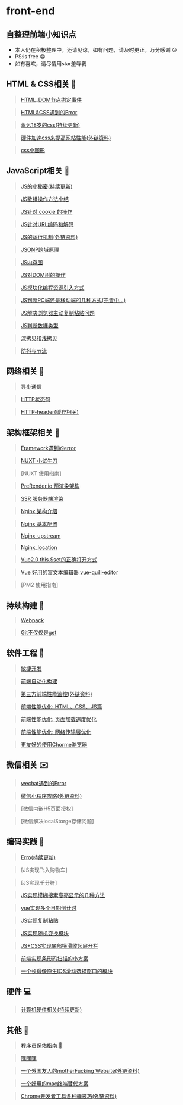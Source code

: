 # front-end
## 自整理前端小知识点
* 本人仍在积极整理中，还请见谅，如有问题，请及时更正，万分感谢 :stuck_out_tongue_closed_eyes:
* PS:is free :grin: 
* 如有喜欢，请尽情用star羞辱我

## HTML & CSS相关 :european_castle:
> [HTML_DOM节点绑定事件](./profiles/HTML_tabindex.md)

> [HTML&CSS遇到的Error](./profiles/HTML&CSS_error.md)

> [永远18岁的css(持续更新)](./profiles/永远18岁的css.md)

> [硬件加速css来提高网站性能(外链资料)](http://blog.teamtreehouse.com/increase-your-sites-performance-with-hardware-accelerated-css)

> [css小图形](https://github.com/programmer-zhang/com.frontend.www/blob/master/src/views/cssTest.vue)

## JavaScript相关 :speak_no_evil:
> [JS的小秘密(持续更新)](./profiles/js的小秘密.md)

> [JS数组操作方法小结](./profiles/js数组操作.md)

> [JS针对 cookie 的操作](./profiles/js针对cookie的操作.md)

> [JS针对URL编码和解码](./profiles/js针对URL编码和解码.md)

> [JS的运行机制(外链资料)](http://www.ruanyifeng.com/blog/2014/10/event-loop.html)

> [JSONP跨域原理](./profiles/jsonp跨域原理.md)

> [JS内存图](./profiles/js内存图.md)

> [JS对DOM树的操作](./profiles/js对DOM树的操作.md)

> [JS模块化编程资源引入方式](./profiles/js模块化编程资源引入方式.md)
 
> [JS判断PC端还是移动端的几种方式(完善中...)](./profiles/js判断设备.md)

> [JS解决浏览器主动复制粘贴问题](./profiles/js复制粘贴.md)

> [JS判断数据类型](./profiles/js判断数据类型.md)

> [深拷贝和浅拷贝](./profiles/深拷贝和浅拷贝.md)

> [防抖与节流](./profiles/节流和防抖.md)


## 网络相关 :postbox:
> [异步通信](./profiles/异步通信.md)

> [HTTP状态码](./profiles/HTTP状态码.md)

> [HTTP-header(缓存相关)](./profiles/HTTP_header.md)

## 架构框架相关 :construction:
> [Framework遇到的error](./profiles/framework_error.md)

> [NUXT 小试牛刀](./profiles/NUXT小试牛刀.md)

> [NUXT 使用指南]

> [PreRender.io 预渲染架构](./profiles/PreRender.io预渲染架构.md)

> [SSR 服务器端渲染](./profiles/SSR服务器端渲染.md)

> [Nginx 架构介绍](./profiles/nginx基础.md)

> [Nginx 基本配置](./profiles/nginx配置.md)

> [Nginx_upstream](./profiles/nginx_upstream模块.md)

> [Nginx_location](./profiles/nginx_location.md)

> [Vue2.0 this.$set的正确打开方式](./profiles/vue_this.set.md)

> [Vue 好用的富文本编辑器 vue-quill-editor ](./profiles/vue-quill-editor.md)

> [PM2 使用指南]

## 持续构建 :articulated_lorry:
> [Webpack](./profiles/webpack.md)

> [Git不仅仅是get](./profiles/Git不仅仅是get.md)

## 软件工程 :wrench:
> [敏捷开发](./profiles/敏捷开发.md)
 
> [前端自动化构建](./profiles/前端自动化构建.md)
 
> [第三方前端性能监控(外链资料)](https://docs.sentry.io/quickstart/)

> [前端性能优化: HTML、CSS、JS篇](./profiles/[前端性能优化]HTML、CSS、JS篇.md)

> [前端性能优化: 页面加载速度优化](./profiles/[前端性能优化]页面加载速度优化.md)

> [前端性能优化: 网络传输层优化](./profiles/[前端性能优化]网络传输层优化.md)

> [更友好的使用Chorme浏览器](./profiles/Chrome-Devtools.md)

## 微信相关 :envelope:
> [wechat遇到的Error](./profiles/wechat_error.md)

> [微信小程序攻略(外链资料)](https://juejin.im/post/5b8fd1416fb9a05cf3710690?utm_source=gold_browser_extension)

> [微信内嵌H5页面授权]

> [微信解决localStorge存储问题]

## 编码实践 :paperclip:
> [Erro(持续更新)](./profiles/Erro.md)

> [JS实现飞入购物车]

> [JS实现千分符]

> [JS实现模糊搜索高亮显示的几种方法](https://github.com/programmer-zhang/com.frontend.www/blob/master/src/views/highLight.vue)

> [vue实现多个日期倒计时](https://github.com/programmer-zhang/com.frontend.www/blob/master/src/views/countDown.vue)

> [JS实现复制粘贴](https://github.com/programmer-zhang/com.frontend.www/blob/master/src/views/copy.vue)

> [JS实现随机变换模块](https://github.com/programmer-zhang/com.frontend.www/blob/master/src/views/changeDatas.vue)

> [JS+CSS实现底部横滑收起展开栏](https://github.com/programmer-zhang/com.frontend.www/blob/master/src/components/bottom-tip.vue)

> [前端实现条形码扫描的小方案](./profiles/quagga.js.md)

> [一个长得像原生IOS滑动选择窗口的模块](https://github.com/programmer-zhang/com.frontend.www/blob/master/src/widgets/wg-scroll.vue)

## 硬件 :computer:
> [计算机硬件相关(持续更新)](./profiles/计算机硬件相关.md)

## 其他 :hankey:
> [程序员保佑指南 :pray: ](./profiles/程序员保佑指南.md)

> [嘿嘿嘿](./profiles/嘿嘿嘿.md)

> [一个外国友人的motherFucking Website(外链资料)](http://motherfuckingwebsite.com/)

> [一个好用的mac终端替代方案](./profiles/一个好用的mac终端替代方案.md)

> [Chrome开发者工具各种骚技巧(外链资料)](https://juejin.im/post/5af53823f265da0b75282b0f?utm_source=gold_browser_extension)


